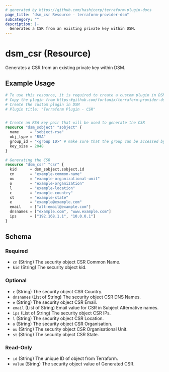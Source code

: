 ```yaml
---
# generated by https://github.com/hashicorp/terraform-plugin-docs
page_title: "dsm_csr Resource - terraform-provider-dsm"
subcategory: ""
description: |-
  Generates a CSR from an existing private key within DSM.
---
```


# dsm_csr (Resource)

Generates a CSR from an existing private key within DSM.

## Example Usage

```terraform
# To use this resource, it is required to create a custom plugin in DSM first.
# Copy the plugin from https:#github.com/fortanix/terraform-provider-dsm/blob/main/plugins/Terraform-Plugin-CSR.lua
# Create the custom plugin in DSM 
# Plugin title: "Terraform Plugin - CSR"


# Create an RSA key pair that will be used to generate the CSR
resource "dsm_sobject" "sobject" {
  name     = "sobject-rsa"
  obj_type = "RSA"
  group_id = "<group ID>" # make sure that the group can be accessed by your plugin "Terraform Plugin - CSR".
  key_size = 2048
}

# Generating the CSR
resource "dsm_csr" "csr" {
  kid      = dsm_sobject.sobject.id
  cn       = "example-common-name"
  ou       = "example-organizational-unit"
  o        = "example-organization"
  l        = "example-location"
  c        = "example-country"
  st       = "example-state"
  e        = "example@example.com"
  email    = ["alt-email@example.com"]
  dnsnames = ["example.com", "www.example.com"]
  ips      = ["192.168.1.1", "10.0.0.1"]
}
```

<!-- schema generated by tfplugindocs -->
## Schema

### Required

- `cn` (String) The security object CSR Common Name.
- `kid` (String) The security object kid.

### Optional

- `c` (String) The security object CSR Country.
- `dnsnames` (List of String) The security object CSR DNS Names.
- `e` (String) The security object CSR Email.
- `email` (List of String) Email value for CSR in Subject Alternative names.
- `ips` (List of String) The security object CSR IPs.
- `l` (String) The security object CSR Location.
- `o` (String) The security object CSR Organisation.
- `ou` (String) The security object CSR Organisational Unit.
- `st` (String) The security object CSR State.

### Read-Only

- `id` (String) The unique ID of object from Terraform.
- `value` (String) The security object value of Generated CSR.
